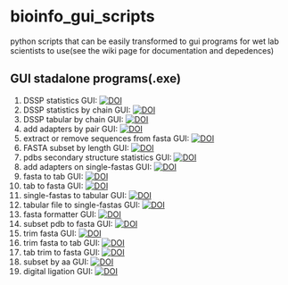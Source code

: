 # bioinfo_gui_scripts 
python scripts that can be easily transformed to gui programs for wet lab scientists to use(see the wiki page for documentation and depedences)
## GUI stadalone programs(.exe)
1. DSSP statistics GUI: [![DOI](https://zenodo.org/badge/DOI/10.5281/zenodo.4838997.svg)](https://doi.org/10.5281/zenodo.4838997)
2. DSSP statistics by chain GUI: [![DOI](https://zenodo.org/badge/DOI/10.5281/zenodo.4891916.svg)](https://doi.org/10.5281/zenodo.4891916)
3. DSSP tabular by chain GUI: [![DOI](https://zenodo.org/badge/DOI/10.5281/zenodo.4839987.svg)](https://doi.org/10.5281/zenodo.4839987)
4. add adapters by pair GUI: [![DOI](https://zenodo.org/badge/DOI/10.5281/zenodo.5201840.svg)](https://doi.org/10.5281/zenodo.5201840)
5. extract or remove sequences from fasta GUI: [![DOI](https://zenodo.org/badge/DOI/10.5281/zenodo.5703246.svg)](https://doi.org/10.5281/zenodo.5703246)
6. FASTA subset by length GUI: [![DOI](https://zenodo.org/badge/DOI/10.5281/zenodo.5218645.svg)](https://doi.org/10.5281/zenodo.5218645)
7. pdbs secondary structure statistics GUI: [![DOI](https://zenodo.org/badge/DOI/10.5281/zenodo.5348006.svg)](https://doi.org/10.5281/zenodo.5348006)
8. add adapters on single-fastas GUI: [![DOI](https://zenodo.org/badge/DOI/10.5281/zenodo.5559117.svg)](https://doi.org/10.5281/zenodo.5559117)
9. fasta to tab GUI: [![DOI](https://zenodo.org/badge/DOI/10.5281/zenodo.5699003.svg)](https://doi.org/10.5281/zenodo.5699003)
10. tab to fasta GUI: [![DOI](https://zenodo.org/badge/DOI/10.5281/zenodo.5703366.svg)](https://doi.org/10.5281/zenodo.5703366)
11. single-fastas to tabular GUI: [![DOI](https://zenodo.org/badge/DOI/10.5281/zenodo.5672075.svg)](https://doi.org/10.5281/zenodo.5672075)
12. tabular file to single-fastas GUI: [![DOI](https://zenodo.org/badge/DOI/10.5281/zenodo.5652249.svg)](https://doi.org/10.5281/zenodo.5652249)
13. fasta formatter GUI: [![DOI](https://zenodo.org/badge/DOI/10.5281/zenodo.5807930.svg)](https://doi.org/10.5281/zenodo.5807930)
14. subset pdb to fasta GUI: [![DOI](https://zenodo.org/badge/DOI/10.5281/zenodo.5819059.svg)](https://doi.org/10.5281/zenodo.5819059) 
15. trim fasta GUI: [![DOI](https://zenodo.org/badge/DOI/10.5281/zenodo.5794123.svg)](https://doi.org/10.5281/zenodo.5794123)
16. trim fasta to tab GUI: [![DOI](https://zenodo.org/badge/DOI/10.5281/zenodo.5794534.svg)](https://doi.org/10.5281/zenodo.5794534)
17. tab trim to fasta GUI: [![DOI](https://zenodo.org/badge/DOI/10.5281/zenodo.5794334.svg)](https://doi.org/10.5281/zenodo.5794334)
18. subset by aa GUI: [![DOI](https://zenodo.org/badge/DOI/10.5281/zenodo.5819131.svg)](https://doi.org/10.5281/zenodo.5819131)
19. digital ligation GUI: [![DOI](https://zenodo.org/badge/DOI/10.5281/zenodo.5979685.svg)](https://doi.org/10.5281/zenodo.5979685)
